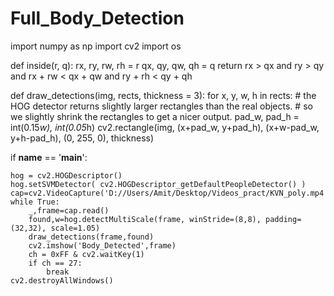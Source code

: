 # Full_Body_Detection


import numpy as np
import cv2
import os

def inside(r, q):
    rx, ry, rw, rh = r
    qx, qy, qw, qh = q
    return rx > qx and ry > qy and rx + rw < qx + qw and ry + rh < qy + qh


def draw_detections(img, rects, thickness = 3):
    for x, y, w, h in rects:
        # the HOG detector returns slightly larger rectangles than the real objects.
        # so we slightly shrink the rectangles to get a nicer output.
        pad_w, pad_h = int(0.15*w), int(0.05*h)
        cv2.rectangle(img, (x+pad_w, y+pad_h), (x+w-pad_w, y+h-pad_h), (0, 255, 0), thickness)


if __name__ == '__main__':

    hog = cv2.HOGDescriptor()
    hog.setSVMDetector( cv2.HOGDescriptor_getDefaultPeopleDetector() )
    cap=cv2.VideoCapture('D://Users/Amit/Desktop/Videos_pract/KVN_poly.mp4')
    while True:
        _,frame=cap.read()
        found,w=hog.detectMultiScale(frame, winStride=(8,8), padding=(32,32), scale=1.05)
        draw_detections(frame,found)
        cv2.imshow('Body_Detected',frame)
        ch = 0xFF & cv2.waitKey(1)
        if ch == 27:
            break
    cv2.destroyAllWindows()
